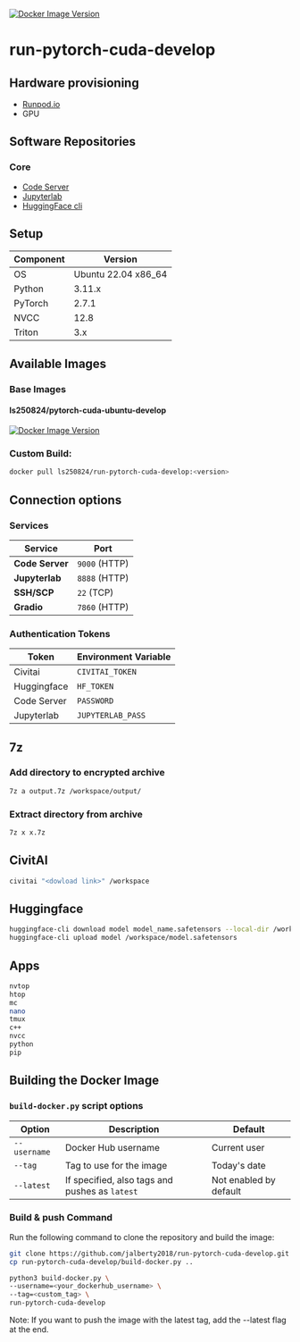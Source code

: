 [![Docker Image Version](https://img.shields.io/docker/v/ls250824/run-pytorch-cuda-develop)](https://hub.docker.com/r/ls250824/run-pytorch-cuda-develop)

# run-pytorch-cuda-develop

## Hardware provisioning

- [Runpod.io](https://runpod.io/)
- GPU

## Software Repositories  

### Core  

- [Code Server](https://github.com/coder/code-server)
- [Jupyterlab](https://jupyter.org)
- [HuggingFace cli](https://huggingface.co/docs/huggingface_hub/guides/cli)

## Setup

| Component | Version             |
|-----------|---------------------|
| OS        | Ubuntu 22.04 x86_64 |
| Python    | 3.11.x              |
| PyTorch   | 2.7.1               |
| NVCC      | 12.8                |
| Triton    | 3.x                 |

## Available Images

### Base Images 

#### ls250824/pytorch-cuda-ubuntu-develop
	
[![Docker Image Version](https://img.shields.io/docker/v/ls250824/pytorch-cuda-ubuntu-develop)](https://hub.docker.com/r/ls250824/pytorch-cuda-ubuntu-develop)

### Custom Build: 

```bash
docker pull ls250824/run-pytorch-cuda-develop:<version>
```

## Connection options 

### Services

| Service         | Port          |
|-----------------|---------------| 
| **Code Server** | `9000` (HTTP) |
| **Jupyterlab**  | `8888` (HTTP) |
| **SSH/SCP**     | `22`   (TCP)  |
| **Gradio**      | `7860` (HTTP) |

### Authentication Tokens 

| Token        | Environment Variable |
|--------------|----------------------|
| Civitai      | `CIVITAI_TOKEN`      |
| Huggingface  | `HF_TOKEN`           |
| Code Server  | `PASSWORD`           |
| Jupyterlab   | `JUPYTERLAB_PASS`    |

## 7z

### Add directory to encrypted archive

```bash
7z a output.7z /workspace/output/
```

### Extract directory from archive

```bash
7z x x.7z
```

## CivitAI

```bash
civitai "<dowload link>" /workspace
```

## Huggingface  

```bash
huggingface-cli download model model_name.safetensors --local-dir /workspace
huggingface-cli upload model /workspace/model.safetensors
```

## Apps

```bash
nvtop
htop
mc
nano
tmux
c++
nvcc
python
pip
```

## Building the Docker Image 

### `build-docker.py` script options

| Option         | Description                                         | Default                |
|----------------|-----------------------------------------------------|------------------------|
| `--username`   | Docker Hub username                                 | Current user           |
| `--tag`        | Tag to use for the image                            | Today's date           |
| `--latest`     | If specified, also tags and pushes as `latest`      | Not enabled by default |

### Build & push Command

Run the following command to clone the repository and build the image:

```bash
git clone https://github.com/jalberty2018/run-pytorch-cuda-develop.git
cp run-pytorch-cuda-develop/build-docker.py ..

python3 build-docker.py \
--username=<your_dockerhub_username> \
--tag=<custom_tag> \ 
run-pytorch-cuda-develop
```

Note: If you want to push the image with the latest tag, add the --latest flag at the end.